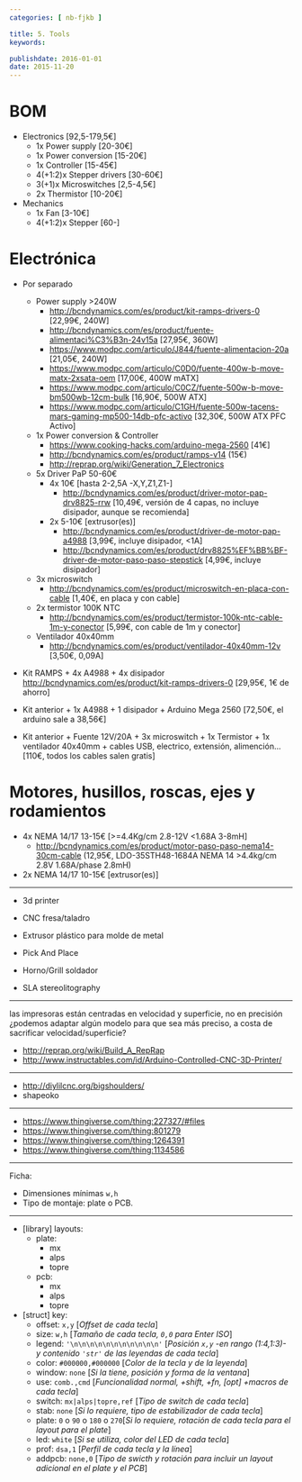 ```yaml
---
categories: [ nb-fjkb ]

title: 5. Tools
keywords:

publishdate: 2016-01-01
date: 2015-11-20
---
```


# BOM

- Electronics [92,5-179,5€]
  - 1x Power supply [20-30€]
  - 1x Power conversion [15-20€]
  - 1x Controller [15-45€]
  - 4(+1:2)x Stepper drivers [30-60€]
  - 3(+1)x Microswitches [2,5-4,5€]
  - 2x Thermistor [10-20€]
- Mechanics
  - 1x Fan [3-10€]
  - 4(+1:2)x Stepper [60-]
  
# Electrónica

- Por separado
  - Power supply >240W
     - http://bcndynamics.com/es/product/kit-ramps-drivers-0 [22,99€, 240W]
	 - http://bcndynamics.com/es/product/fuente-alimentaci%C3%B3n-24v15a [27,95€, 360W]
	 - https://www.modpc.com/articulo/J844/fuente-alimentacion-20a [21,05€, 240W]
	 - https://www.modpc.com/articulo/C0D0/fuente-400w-b-move-matx-2xsata-oem [17,00€, 400W mATX]
	 - https://www.modpc.com/articulo/C0CZ/fuente-500w-b-move-bm500wb-12cm-bulk [16,90€, 500W ATX]
	 - https://www.modpc.com/articulo/C1GH/fuente-500w-tacens-mars-gaming-mp500-14db-pfc-activo [32,30€, 500W ATX PFC Activo]
  - 1x Power conversion & Controller
     - https://www.cooking-hacks.com/arduino-mega-2560 [41€]
     - http://bcndynamics.com/es/product/ramps-v14 (15€)
	 - http://reprap.org/wiki/Generation_7_Electronics
  - 5x Driver PaP 50-60€
     - 4x 10€ [hasta 2-2,5A -X,Y,Z1,Z1-]
         - http://bcndynamics.com/es/product/driver-motor-pap-drv8825-rrw [10,49€, versión de 4 capas, no incluye disipador, aunque se recomienda]
     - 2x 5-10€ [extrusor(es)]
         - http://bcndynamics.com/es/product/driver-de-motor-pap-a4988 [3,99€, incluye disipador, <1A]
         - http://bcndynamics.com/es/product/drv8825%EF%BB%BF-driver-de-motor-paso-paso-stepstick [4,99€, incluye disipador]
  - 3x microswitch
     - http://bcndynamics.com/es/product/microswitch-en-placa-con-cable [1,40€, en placa y con cable]
  - 2x termistor 100K NTC
     - http://bcndynamics.com/es/product/termistor-100k-ntc-cable-1m-y-conector [5,99€, con cable de 1m y conector]
  - Ventilador 40x40mm
     - http://bcndynamics.com/es/product/ventilador-40x40mm-12v [3,50€, 0,09A]

- Kit RAMPS + 4x A4988 + 4x disipador http://bcndynamics.com/es/product/kit-ramps-drivers-0 [29,95€, 1€ de ahorro]
- Kit anterior + 1x A4988 + 1 disipador + Arduino Mega 2560 [72,50€, el arduino sale a 38,56€]
- Kit anterior + Fuente 12V/20A + 3x microswitch + 1x Termistor + 1x ventilador 40x40mm + cables USB, electrico, extensión, alimención... [110€, todos los cables salen gratis]

# Motores, husillos, roscas, ejes y rodamientos

- 4x NEMA 14/17 13-15€ [>=4.4Kg/cm 2.8-12V <1.68A 3-8mH]
  - http://bcndynamics.com/es/product/motor-paso-paso-nema14-30cm-cable (12,95€, LDO-35STH48-1684A NEMA 14 >4.4kg/cm 2.8V 1.68A/phase 2.8mH)
- 2x NEMA 14/17 10-15€ [extrusor(es)]

---

- 3d printer
- CNC fresa/taladro
- Extrusor plástico para molde de metal
- Pick And Place
- Horno/Grill soldador

- SLA stereolitography
---

las impresoras están centradas en velocidad y superficie, no en precisión
¿podemos adaptar algún modelo para que sea más preciso, a costa de sacrificar velocidad/superficie?

- http://reprap.org/wiki/Build_A_RepRap
- http://www.instructables.com/id/Arduino-Controlled-CNC-3D-Printer/

---

- http://diylilcnc.org/bigshoulders/
- shapeoko
---

- https://www.thingiverse.com/thing:227327/#files
- https://www.thingiverse.com/thing:801279
- https://www.thingiverse.com/thing:1264391
- https://www.thingiverse.com/thing:1134586

---

Ficha:

- Dimensiones mínimas `w,h`
- Tipo de montaje: plate o PCB.

---

- [library] layouts:
  - plate:
     - mx
	 - alps
	 - topre
  - pcb:
     - mx
	 - alps
	 - topre
- [struct] key:
  - offset: `x,y` [*Offset de cada tecla*]
  - size: `w,h` [*Tamaño de cada tecla, `0,0` para Enter ISO*]
  - legend: `'\n\n\n\n\n\n\n\n\n\n\n'` [*Posición `x,y` -en rango (1:4,1:3)- y contenido `'str'` de las leyendas de cada tecla*]
  - color: `#000000,#000000` [*Color de la tecla y de la leyenda*]
  - window: `none` [*Si la tiene, posición y forma de la ventana*]
  - use: `comb.,cmd` [*Funcionalidad normal, +shift, +fn, [opt] +macros de cada tecla*]
  - switch: `mx|alps|topre,ref` [*Tipo de switch de cada tecla*]
  - stab: `none` [*Si lo requiere, tipo de estabilizador de cada tecla*]
  - plate: `0` o `90` o `180` o `270`[*Si lo requiere, rotación de cada tecla para el layout para el plate*]
  - led: `white` [*Si se utiliza, color del LED de cada tecla*]
  - prof: `dsa,1` [*Perfil de cada tecla y la línea*]
  - addpcb: `none,0` [*Tipo de swicth y rotación para incluir un layout adicional en el plate y el PCB*]